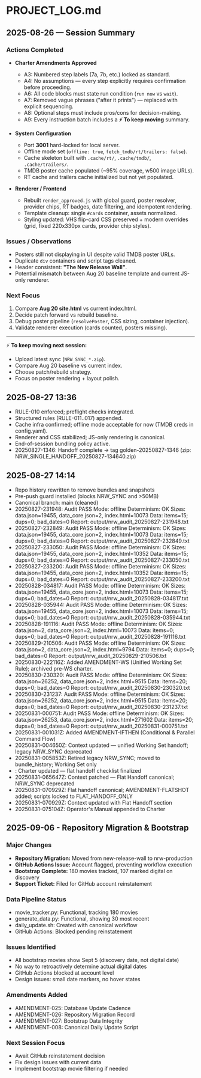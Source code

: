 # PROJECT_LOG.md

## 2025-08-26 — Session Summary

### Actions Completed
- **Charter Amendments Approved**
  - A3: Numbered step labels (7a, 7b, etc.) locked as standard.
  - A4: No assumptions — every step explicitly requires confirmation before proceeding.
  - A6: All code blocks must state run condition (`run now` vs `wait`).
  - A7: Removed vague phrases ("after it prints") — replaced with explicit sequencing.
  - A8: Optional steps must include pros/cons for decision-making.
  - A9: Every instruction batch includes a **⚡ To keep moving** summary.

- **System Configuration**
  - Port **3001** hard-locked for local server.
  - Offline mode set (`offline: true`, `fetch_tmdb/rt/trailers: false`).
  - Cache skeleton built with `.cache/rt/`, `.cache/tmdb/`, `.cache/trailers/`.
  - TMDB poster cache populated (~95% coverage, w500 image URLs).
  - RT cache and trailers cache initialized but not yet populated.

- **Renderer / Frontend**
  - Rebuilt `render_approved.js` with global guard, poster resolver, provider chips, RT badges, date filtering, and idempotent rendering.
  - Template cleanup: single `#cards` container, assets normalized.
  - Styling updated: VHS flip-card CSS preserved + modern overrides (grid, fixed 220x330px cards, provider chip styles).

### Issues / Observations
- Posters still not displaying in UI despite valid TMDB poster URLs.
- Duplicate `div` containers and script tags cleaned.
- Header consistent: **"The New Release Wall"**.
- Potential mismatch between Aug 20 baseline template and current JS-only renderer.

### Next Focus
1. Compare **Aug 20 site.html** vs current index.html.
2. Decide patch forward vs rebuild baseline.
3. Debug poster pipeline (`resolvePoster`, CSS sizing, container injection).
4. Validate renderer execution (cards counted, posters missing).

---

⚡ **To keep moving next session:**
- Upload latest sync (`NRW_SYNC_*.zip`).
- Compare Aug 20 baseline vs current index.
- Choose patch/rebuild strategy.
- Focus on poster rendering + layout polish.

## 2025-08-27 13:36
- RULE-010 enforced; preflight checks integrated.
- Structured rules (RULE-011..017) appended.
- Cache infra confirmed; offline mode acceptable for now (TMDB creds in config.yaml).
- Renderer and CSS stabilized; JS-only rendering is canonical.
- End-of-session bundling policy active.
- 20250827-1346: Handoff complete → tag golden-20250827-1346 (zip: NRW_SINGLE_HANDOFF_20250827-134640.zip)

## 2025-08-27 14:14
- Repo history rewritten to remove bundles and snapshots
- Pre-push guard installed (blocks NRW_SYNC and >50MB)
- Canonical branch: main (cleaned)
- 20250827-231948: Audit PASS
  Mode: offline
  Determinism: OK
  Sizes: data.json=19455, data_core.json=2, index.html=10073
  Data: items=15; dups=0; bad_dates=0
  Report: output/nrw_audit_20250827-231948.txt
- 20250827-232849: Audit PASS
  Mode: offline
  Determinism: OK
  Sizes: data.json=19455, data_core.json=2, index.html=10073
  Data: items=15; dups=0; bad_dates=0
  Report: output/nrw_audit_20250827-232849.txt
- 20250827-233050: Audit PASS
  Mode: offline
  Determinism: OK
  Sizes: data.json=19455, data_core.json=2, index.html=10352
  Data: items=15; dups=0; bad_dates=0
  Report: output/nrw_audit_20250827-233050.txt
- 20250827-233200: Audit PASS
  Mode: offline
  Determinism: OK
  Sizes: data.json=19455, data_core.json=2, index.html=10352
  Data: items=15; dups=0; bad_dates=0
  Report: output/nrw_audit_20250827-233200.txt
- 20250828-034817: Audit PASS
  Mode: offline
  Determinism: OK
  Sizes: data.json=19455, data_core.json=2, index.html=10073
  Data: items=15; dups=0; bad_dates=0
  Report: output/nrw_audit_20250828-034817.txt
- 20250828-035944: Audit PASS
  Mode: offline
  Determinism: OK
  Sizes: data.json=19455, data_core.json=2, index.html=10073
  Data: items=15; dups=0; bad_dates=0
  Report: output/nrw_audit_20250828-035944.txt
- 20250828-191116: Audit PASS
  Mode: offline
  Determinism: OK
  Sizes: data.json=2, data_core.json=2, index.html=10073
  Data: items=0; dups=0; bad_dates=0
  Report: output/nrw_audit_20250828-191116.txt
- 20250829-210506: Audit PASS
  Mode: offline
  Determinism: OK
  Sizes: data.json=2, data_core.json=2, index.html=9794
  Data: items=0; dups=0; bad_dates=0
  Report: output/nrw_audit_20250829-210506.txt
- 20250830-222116Z: Added AMENDMENT-WS (Unified Working Set Rule); archived pre-WS charter.
- 20250830-230320: Audit PASS
  Mode: offline
  Determinism: OK
  Sizes: data.json=26252, data_core.json=2, index.html=9515
  Data: items=20; dups=0; bad_dates=0
  Report: output/nrw_audit_20250830-230320.txt
- 20250830-231237: Audit PASS
  Mode: offline
  Determinism: OK
  Sizes: data.json=26252, data_core.json=2, index.html=9515
  Data: items=20; dups=0; bad_dates=0
  Report: output/nrw_audit_20250830-231237.txt
- 20250831-000751: Audit PASS
  Mode: offline
  Determinism: OK
  Sizes: data.json=26253, data_core.json=2, index.html=271602
  Data: items=20; dups=0; bad_dates=0
  Report: output/nrw_audit_20250831-000751.txt
- 20250831-001031Z: Added AMENDMENT-IFTHEN (Conditional & Parallel Command Flow)
- 20250831-004650Z: Context updated — unified Working Set handoff; legacy NRW_SYNC deprecated
- 20250831-005853Z: Retired legacy NRW_SYNC; moved to bundle_history; Working Set only
- : Charter updated — flat handoff checklist finalized
- 20250831-065647Z: Context patched — Flat Handoff canonical; NRW_SYNC deprecated
- 20250831-070929Z: Flat handoff canonical; AMENDMENT-FLATSHOT added; scripts locked to FLAT_HANDOFF_ONLY
- 20250831-070929Z: Context updated with Flat Handoff section
- 20250831-075104Z: Operator's Manual appended to Charter

## 2025-09-06 - Repository Migration & Bootstrap

### Major Changes
- **Repository Migration:** Moved from new-release-wall to nrw-production
- **GitHub Actions Issue:** Account flagged, preventing workflow execution
- **Bootstrap Complete:** 180 movies tracked, 107 marked digital on discovery
- **Support Ticket:** Filed for GitHub account reinstatement

### Data Pipeline Status
- movie_tracker.py: Functional, tracking 180 movies
- generate_data.py: Functional, showing 30 most recent
- daily_update.sh: Created with canonical workflow
- GitHub Actions: Blocked pending reinstatement

### Issues Identified
- All bootstrap movies show Sept 5 (discovery date, not digital date)
- No way to retroactively determine actual digital dates
- GitHub Actions blocked at account level
- Design issues: small date markers, no hover states

### Amendments Added
- AMENDMENT-025: Database Update Cadence
- AMENDMENT-026: Repository Migration Record  
- AMENDMENT-027: Bootstrap Data Integrity
- AMENDMENT-008: Canonical Daily Update Script

### Next Session Focus
- Await GitHub reinstatement decision
- Fix design issues with current data
- Implement bootstrap movie filtering if needed
